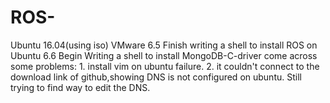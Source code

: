 # ROS-

Ubuntu 16.04(using iso)
VMware
6.5 Finish writing a shell to install ROS on Ubuntu
6.6 Begin Writing a shell to install MongoDB-C-driver 
    come across some problems:
    1. install vim on ubuntu failure. 
    2. it couldn't connect to the download link of github,showing DNS is not configured on ubuntu. 
     Still trying to find way to edit the DNS.
